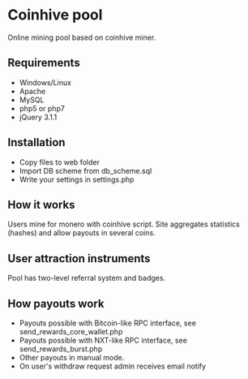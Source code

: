 # Coinhive pool
Online mining pool based on coinhive miner.

## Requirements
* Windows/Linux
* Apache
* MySQL
* php5 or php7
* jQuery 3.1.1

## Installation
* Copy files to web folder
* Import DB scheme from db_scheme.sql
* Write your settings in settings.php

## How it works
Users mine for monero with coinhive script. Site aggregates statistics (hashes) and allow payouts in several coins.

## User attraction instruments
Pool has two-level referral system and badges.

## How payouts work
* Payouts possible with Bitcoin-like RPC interface, see send_rewards_core_wallet.php
* Payouts possible with NXT-like RPC interface, see send_rewards_burst.php
* Other payouts in manual mode.
* On user's withdraw request admin receives email notify
